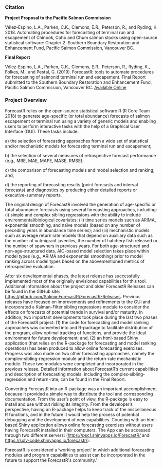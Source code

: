 ### Citation

**Project Proposal to the Pacific Salmon Commission**

Vélez-Espino, L.A., Parken, C.K., Clemons, E.R., Peterson, R., and Ryding, K. 2018. Automating procedures for forecasting of terminal run and escapement of Chinook, Coho and Chum salmon stocks using open-source statistical software: Chapter 2. Southern Boundary Restoration and Enhancement Fund, Pacific Salmon Commission, Vancouver BC.

**Final Report**

Vélez-Espino, L.A., Parken, C.K., Clemons, E.R., Peterson, R., Ryding, K., Folkes, M., and Pestal, G. (2019). ForecastR: tools to automate procedures for forecasting of salmonid terminal run and escapement. Final Report submitted to the Southern Boundary Restoration and Enhancement Fund, Pacific Salmon Commission, Vancouver BC.
[Available Online](https://www.google.com/url?sa=t&rct=j&q=&esrc=s&source=web&cd=&ved=2ahUKEwiMi47T1rrvAhVVJjQIHQ-nCNYQFjAGegQIChAD&url=https%3A%2F%2Fwww.psc.org%2Fdownload%2F585%2Fvery-high-priority-chinook%2F11704%2Fs18-vhp15a-forecastr-tools-to-automate-forecasting-procedures-for-salmonid-terminal-run-and-escapement.pdf&usg=AOvVaw2ZHMiJb0dBhjytGgM8lgvZ)

### Project Overview

ForecastR relies on the open-source statistical software R (R Core Team 2018) to generate age-specific (or total abundance) forecasts of salmon escapement or terminal run using a variety of generic models and enabling users to perform interactive tasks with the help of a Graphical User Interface (GUI). These tasks include: 

a) the selection of forecasting approaches from a wide set of statistical and/or mechanistic models for forecasting terminal run and escapement;

b) the selection of several measures of retrospective forecast performance (e.g., MRE, MAE, MAPE, MASE, RMSE); 

c) the comparison of forecasting models and model selection and ranking; and, 

d) the reporting of forecasting results (point forecasts and interval forecasts) and diagnostics by producing either  detailed reports or executive-summary reports. 

The original design of ForecastR involved the generation of age-specific or total-abundance forecasts using several forecasting approaches, including: (i) simple and complex sibling regressions with the ability to include environmental/biological covariates; (ii) time series models such as ARIMA, exponential smoothing, and naïve models (based on any number of preceding years in abundance time series); and (iii) mechanistic models such as average return rate models that depend on auxiliary data such as the number of outmigrant juveniles, the number of hatchery fish released or the number of spawners in previous years. For both age-structured and non-age-structured data, AIC-based model selection takes place within model types (e.g., ARIMA and exponential smoothing) prior to model ranking across model types based on the abovementioned metrics of retrospective evaluation.

After six developmental phases, the latest release has successfully implemented most of the originally envisioned capabilities for this tool. Additional information about the project and older ForecastR Releases can be found in the GitHub site: https://github.com/SalmonForecastR/ForecastR-Releases. Previous releases have focused on improvements and refinements to the GUI and incorporated a Kalman-Filter sibling regressions module to consider the effects on forecasts of potential trends in survival and/or maturity. In addition, two important developments took place during the last two phases of the ForecastR project: (1) the code for forecasting and model ranking approaches was converted into and R-package to facilitate distribution of the program, allow optimal tracking of functions, and provide the ideal environment for future development; and, (2) an html-based Shiny application (that relies on the R-package for forecasting and model ranking operations) has been produced to allow online forecasting exercises. Progress was also made on two other forecasting approaches, namely the complex-sibling-regression module and the return-rate mechanistic module. These two modules were completed and incorporated in the previous release. Detailed information about ForecastR’s current capabilities and description of forecasting models, including the complex-sibling-regression and return-rate, can be found in the Final Report.

Converting ForecastR into an R-package was an important accomplishment because it provided a simple way to distribute the tool and corresponding documentation. From the user’s point of view, the R-package is easy to install and use without risking its integrity. From the developer’s perspective, having an R-package helps to keep track of the miscellaneous R functions, and in the future it would help the process of potential debugging and the development of new capabilities.
Counting with an html-based Shiny application allows online forecasting exercises without users having ForecastR installed in their computers. The App can be accessed through two different servers: (https://psc1.shinyapps.io/ForecastR/ and https://solv-code.shinyapps.io/forecastr/).

ForecastR is considered a ‘working project’ in which additional forecasting modules and program capabilities to assist can be incorporated in the future to support the ForecastR's community."


